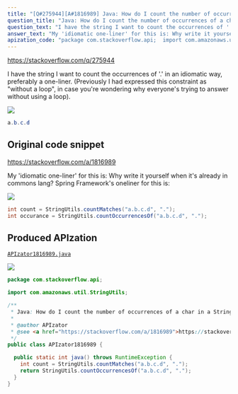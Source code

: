 ```yaml
---
title: "[Q#275944][A#1816989] Java: How do I count the number of occurrences of a char in a String?"
question_title: "Java: How do I count the number of occurrences of a char in a String?"
question_text: "I have the string I want to count the occurrences of '.' in an idiomatic way, preferably a one-liner. (Previously I had expressed this constraint as \"without a loop\", in case you're wondering why everyone's trying to answer without using a loop)."
answer_text: "My 'idiomatic one-liner' for this is: Why write it yourself when it's already in commons lang? Spring Framework's oneliner for this is:"
apization_code: "package com.stackoverflow.api;  import com.amazonaws.util.StringUtils;  /**  * Java: How do I count the number of occurrences of a char in a String?  *  * @author APIzator  * @see <a href=\"https://stackoverflow.com/a/1816989\">https://stackoverflow.com/a/1816989</a>  */ public class APIzator1816989 {    public static int java() throws RuntimeException {     int count = StringUtils.countMatches(\"a.b.c.d\", \".\");     return StringUtils.countOccurrencesOf(\"a.b.c.d\", \".\");   } }"
---
```


https://stackoverflow.com/q/275944

I have the string
I want to count the occurrences of &#x27;.&#x27; in an idiomatic way, preferably a one-liner.
(Previously I had expressed this constraint as &quot;without a loop&quot;, in case you&#x27;re wondering why everyone&#x27;s trying to answer without using a loop).


<div class="code-logo"><img src="/stackoverflow.png" /></div>

```java
a.b.c.d
```


## Original code snippet

https://stackoverflow.com/a/1816989

My &#x27;idiomatic one-liner&#x27; for this is:
Why write it yourself when it&#x27;s already in commons lang?
Spring Framework&#x27;s oneliner for this is:

<div class="code-logo"><img src="/stackoverflow.png" /></div>

```java
int count = StringUtils.countMatches("a.b.c.d", ".");
int occurance = StringUtils.countOccurrencesOf("a.b.c.d", ".");
```

## Produced APIzation

[`APIzator1816989.java`](https://github.com/pasqualesalza/apization-temp-data/raw/master/search/APIzator1816989.java)

<div class="code-logo"><img src="/apizator.png" /></div>

```java
package com.stackoverflow.api;

import com.amazonaws.util.StringUtils;

/**
 * Java: How do I count the number of occurrences of a char in a String?
 *
 * @author APIzator
 * @see <a href="https://stackoverflow.com/a/1816989">https://stackoverflow.com/a/1816989</a>
 */
public class APIzator1816989 {

  public static int java() throws RuntimeException {
    int count = StringUtils.countMatches("a.b.c.d", ".");
    return StringUtils.countOccurrencesOf("a.b.c.d", ".");
  }
}

```